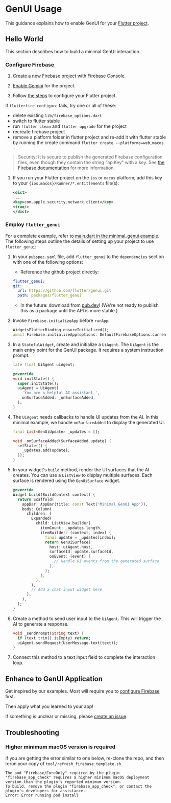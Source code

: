 # GenUI Usage

This guidance explains how to enable GenUI for your [Flutter project](https://docs.flutter.dev/reference/create-new-app).

## Hello World

This section describes how to build a minimal GenUI interaction.

### Configure Firebase

1. [Create a new Firebase project](https://support.google.com/appsheet/answer/10104995) with Firebase Console.

1. [Enable Gemini](https://firebase.google.com/docs/gemini-in-firebase/set-up-gemini)
   for the project.

1. Follow [the steps](https://firebase.google.com/docs/flutter/setup)
   to configure your Flutter project.

If `flutterfire configure` fails, try one or all of these:

- delete existing `lib/firebase_options.dart`
- switch to flutter stable
- run `flutter clean` and `flutter upgrade` for the project
- recreate firebase project
- remove a platform folder in flutter project and re-add it with flutter stable by running the create command `flutter create --platforms=web,macos .`

> Security: It is secure to publish the generated Firebase configuration files, even though they contain the string "apiKey" with a key. See [the Firebase documentation](https://firebase.google.com/docs/projects/learn-more#config-files-objects) for more information.

1. If you run your Flutter project on the `ios` or `macos` platform, add this key to your
   `{ios,macos}/Runner/*.entitlements` file(s):

   ```xml
   <dict>
   ...
   <key>com.apple.security.network.client</key>
   <true/>
   </dict>
   ```

### Employ `flutter_genui`

For a complete example, refer to [main.dart in the minimal_genui example](../../examples/minimal_genui/lib/main.dart). The following steps outline the details of setting up your project to use `flutter_genui`:

1. In your `pubspec.yaml` file, add `flutter_genui` to the `dependencies` section with one of the following options:

   - Reference the github project directly:

   ```yaml
   flutter_genui:
   git:
     url: https://github.com/flutter/genui.git
     path: packages/flutter_genui
   ```

   - In the future: download from [pub.dev](https://pub.dev)! (We're not ready to publish this as a package until the API is more stable.)

2. Invoke `Firebase.initializeApp` before `runApp`:

   ```dart
   WidgetsFlutterBinding.ensureInitialized();
   await Firebase.initializeApp(options: DefaultFirebaseOptions.currentPlatform);
   ```

3. In a `StatefulWidget`, create and initialize a `UiAgent`. The `UiAgent` is the main entry point for the GenUI package. It requires a system instruction prompt.

   ```dart
   late final UiAgent uiAgent;

   @override
   void initState() {
     super.initState();
     uiAgent = UiAgent(
       'You are a helpful AI assistant.',
       onSurfaceAdded: _onSurfaceAdded,
     );
   }
   ```

4. The `UiAgent` needs callbacks to handle UI updates from the AI. In this minimal example, we handle `onSurfaceAdded` to display the generated UI.

   ```dart
   final List<GenUiUpdate> _updates = [];

   void _onSurfaceAdded(SurfaceAdded update) {
     setState(() {
       _updates.add(update);
     });
   }
   ```

5. In your widget's `build` method, render the UI surfaces that the AI creates. You can use a `ListView` to display multiple surfaces. Each surface is rendered using the `GenUiSurface` widget.

   ```dart
   @override
   Widget build(BuildContext context) {
     return Scaffold(
       appBar: AppBar(title: const Text('Minimal GenUI App')),
       body: Column(
         children: [
           Expanded(
             child: ListView.builder(
               itemCount: _updates.length,
               itemBuilder: (context, index) {
                 final update = _updates[index];
                 return GenUiSurface(
                   host: uiAgent.host,
                   surfaceId: update.surfaceId,
                   onEvent: (event) {
                     // Handle UI events from the generated surface
                   },
                 );
               },
             ),
           ),
           // Add a chat input widget here
         ],
       ),
     );
   }
   ```

6. Create a method to send user input to the `UiAgent`. This will trigger the AI to generate a response.

   ```dart
   void _sendPrompt(String text) {
     if (text.trim().isEmpty) return;
     uiAgent.sendRequest(UserMessage.text(text));
   }
   ```

7. Connect this method to a text input field to complete the interaction loop.

## Enhance to GenUI Application

Get inspired by our examples. Most will require you to [configure Firebase](#configure-firebase) first.

Then apply what you learned to your app!

If something is unclear or missing, please [create an issue](https://github.com/flutter/genui/issues/new/choose).

## Troubleshooting

### Higher minimum macOS version is required

If you are getting the error similar to one below, re-clone the repo, and then rerun your copy of `tool/refresh_firebase_template.sh`.

```
The pod "Firebase/CoreOnly" required by the plugin "firebase_app_check" requires a higher minimum macOS deployment version than the plugin's reported minimum version.
To build, remove the plugin "firebase_app_check", or contact the plugin's developers for assistance.
Error: Error running pod install
```
